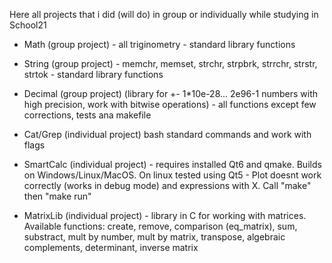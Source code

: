 Here all projects that i did (will do) in group or individually while studying in School21

- Math (group project) - all triginometry - standard library functions

- String (group project) - memchr, memset, strchr, strpbrk, strrchr, strstr, strtok - standard library functions

- Decimal (group project) (library for +- 1*10e-28... 2e96-1 numbers with high precision, work with bitwise operations) - all functions except few corrections, tests ana makefile

- Cat/Grep (individual project) bash standard commands and work with flags

- SmartCalc (individual project) - requires installed Qt6 and qmake. Builds on Windows/Linux/MacOS. On linux tested using Qt5 - Plot doesnt work correctly (works in debug mode) and expressions with X. Call "make" then "make run"

- MatrixLib (individual project) - library in C for working with matrices. Available functions: create, remove, comparison (eq_matrix), sum, substract, mult by number, mult by matrix, transpose,  algebraic complements, determinant, inverse matrix
